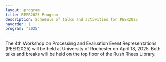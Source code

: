 ```yaml
---
layout: program
title: PEER2025 Program
description: Schedule of talks and activities for PEER2025
navorder: 1
program: "2025"
---
```


The 4th Workshop on Processing and Evaluation Event Representations (PEER2025) will be held at University of Rochester on April 18, 2025. Both talks and breaks will be held on the top floor of the Rush Rhees Library.